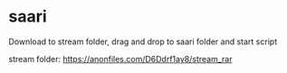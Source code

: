 # saari

Download to stream folder, drag and drop to saari folder and start script

stream folder: https://anonfiles.com/D6Ddrf1ay8/stream_rar
